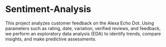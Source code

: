 # Sentiment-Analysis
This project analyzes customer feedback on the Alexa Echo Dot. Using parameters such as rating, date, variation, verified reviews, and feedback, we perform an exploratory data analysis (EDA) to identify trends, compare insights, and make predictive assessments.
